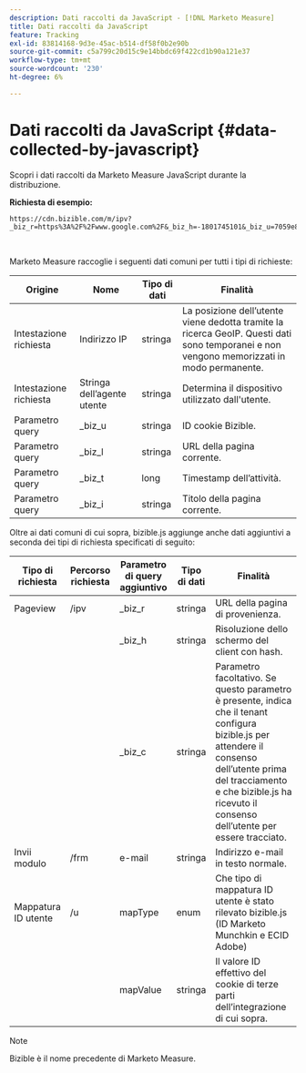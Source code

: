 ```yaml
---
description: Dati raccolti da JavaScript - [!DNL Marketo Measure]
title: Dati raccolti da JavaScript
feature: Tracking
exl-id: 83814168-9d3e-45ac-b514-df58f0b2e90b
source-git-commit: c5a799c20d15c9e14bbdc69f422cd1b90a121e37
workflow-type: tm+mt
source-wordcount: '230'
ht-degree: 6%

---
```


# Dati raccolti da JavaScript {#data-collected-by-javascript}

Scopri i dati raccolti da Marketo Measure JavaScript durante la distribuzione.

**Richiesta di esempio:**

```
https://cdn.bizible.com/m/ipv?_biz_r=https%3A%2F%2Fwww.google.com%2F&_biz_h=-1801745101&_biz_u=7059e81415f34f7bbaf40fe32fdcba21&_biz_s=8cbeed&_biz_l=https%3A%2F%2Fwww.zendesk.com%2Fservice%2F&_biz_t=1676483822155&_biz_i=Customer%20service%20software%20for%20the%20best%20customer%20experiences%20%7C%20Zendesk&_biz_n=0&rnd=235938&cdn_o=a&_biz_z=1676483822155
```

<br>

Marketo Measure raccoglie i seguenti dati comuni per tutti i tipi di richieste:

<table>
<thead>
  <tr>
    <th>Origine</th>
    <th>Nome</th>
    <th>Tipo di dati</th>
    <th>Finalità</th>
  </tr>
</thead>
<tbody>
  <tr>
    <td>Intestazione richiesta</td>
    <td>Indirizzo IP</td>
    <td>stringa</td>
    <td>La posizione dell’utente viene dedotta tramite la ricerca GeoIP. Questi dati sono temporanei e non vengono memorizzati in modo permanente.</td>
  </tr>
  <tr>
    <td>Intestazione richiesta</td>
    <td>Stringa dell’agente utente</td>
    <td>stringa</td>
    <td>Determina il dispositivo utilizzato dall'utente.</td>
  </tr>
  <tr>
    <td>Parametro query</td>
    <td>_biz_u</td>
    <td>stringa</td>
    <td>ID cookie Bizible.</td>
  </tr>
  <tr>
    <td>Parametro query</td>
    <td>_biz_l</td>
    <td>stringa</td>
    <td>URL della pagina corrente.</td>
  </tr>
  <tr>
    <td>Parametro query</td>
    <td>_biz_t</td>
    <td>long</td>
    <td>Timestamp dell’attività.</td>
  </tr>
  <tr>
    <td>Parametro query</td>
    <td>_biz_i</td>
    <td>stringa</td>
    <td>Titolo della pagina corrente.</td>
  </tr>
</tbody>
</table>

Oltre ai dati comuni di cui sopra, bizible.js aggiunge anche dati aggiuntivi a seconda dei tipi di richiesta specificati di seguito:

<table>
<thead>
  <tr>
    <th>Tipo di richiesta</th>
    <th>Percorso richiesta</th>
    <th>Parametro di query aggiuntivo</th>
    <th>Tipo di dati</th>
    <th>Finalità</th>
  </tr>
</thead>
<tbody>
  <tr>
    <td>Pageview</td>
    <td>/ipv</td>
    <td>_biz_r</td>
    <td>stringa</td>
    <td>URL della pagina di provenienza.</td>
  </tr>
  <tr>
    <td></td>
    <td></td>
    <td>_biz_h</td>
    <td>stringa</td>
    <td>Risoluzione dello schermo del client con hash.</td>
  </tr>
  <tr>
    <td></td>
    <td></td>
    <td>_biz_c</td>
    <td>stringa</td>
    <td>Parametro facoltativo. Se questo parametro è presente, indica che il tenant configura bizible.js per attendere il consenso dell’utente prima del tracciamento e che bizible.js ha ricevuto il consenso dell’utente per essere tracciato.</td>
  </tr>
  <tr>
    <td>Invii modulo</td>
    <td>/frm</td>
    <td>e-mail</td>
    <td>stringa</td>
    <td>Indirizzo e-mail in testo normale.</td>
  </tr>
  <tr>
    <td>Mappatura ID utente</td>
    <td>/u</td>
    <td>mapType</td>
    <td>enum</td>
    <td>Che tipo di mappatura ID utente è stato rilevato bizible.js (ID Marketo Munchkin e ECID Adobe)</td>
  </tr>
  <tr>
    <td></td>
    <td></td>
    <td>mapValue</td>
    <td>stringa</td>
    <td>Il valore ID effettivo del cookie di terze parti dell’integrazione di cui sopra.</td>
  </tr>
</tbody>
</table>

>[!NOTE]
>
>Bizible è il nome precedente di Marketo Measure.
